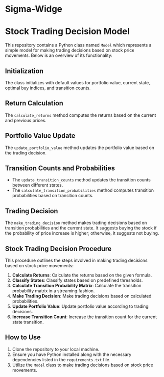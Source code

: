 # Sigma-Widge

# Stock Trading Decision Model

This repository contains a Python class named `Model` which represents a simple model for making trading decisions based on stock price movements. Below is an overview of its functionality:

## Initialization

The class initializes with default values for portfolio value, current state, optimal buy indices, and transition counts.

## Return Calculation

The `calculate_returns` method computes the returns based on the current and previous prices.

## Portfolio Value Update

The `update_portfolio_value` method updates the portfolio value based on the trading decision.

## Transition Counts and Probabilities

- The `update_transition_counts` method updates the transition counts between different states.
- The `calculate_transition_probabilities` method computes transition probabilities based on transition counts.

## Trading Decision

The `make_trading_decision` method makes trading decisions based on transition probabilities and the current state. It suggests buying the stock if the probability of price increase is higher; otherwise, it suggests not buying.

## Stock Trading Decision Procedure

This procedure outlines the steps involved in making trading decisions based on stock price movements:

1. **Calculate Returns**: Calculate the returns based on the given formula.
2. **Classify States**: Classify states based on predefined thresholds.
3. **Calculate Transition Probability Matrix**: Calculate the transition probability matrix in a streaming fashion.
4. **Make Trading Decision**: Make trading decisions based on calculated probabilities.
5. **Update Portfolio Value**: Update portfolio value according to trading decisions.
6. **Increase Transition Count**: Increase the transition count for the current state transition.

## How to Use

1. Clone the repository to your local machine.
2. Ensure you have Python installed along with the necessary dependencies listed in the `requirements.txt` file.
3. Utilize the `Model` class to make trading decisions based on stock price movements.




